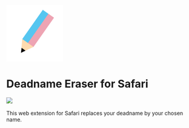 <img width=150px src="https://github.com/ColdGrub1384/DeadnameEraser/blob/main/Shared%20(App)/Resources/Icon.png?raw=true">

# Deadname Eraser for Safari

<a href="https://apps.apple.com/us/app/deadname-eraser-for-safari/id1574424329"><img width=200px src="https://pyto.app/assets/appstore.png"></a>

This web extension for Safari replaces your deadname by your chosen name.
